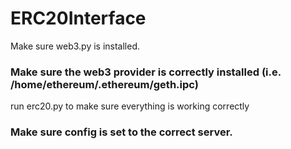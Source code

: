 # ERC20Interface

Make sure web3.py is installed.

### Make sure the web3 provider is correctly installed (i.e. /home/ethereum/.ethereum/geth.ipc)

run erc20.py to make sure everything is working correctly

### Make sure config is set to the correct server.